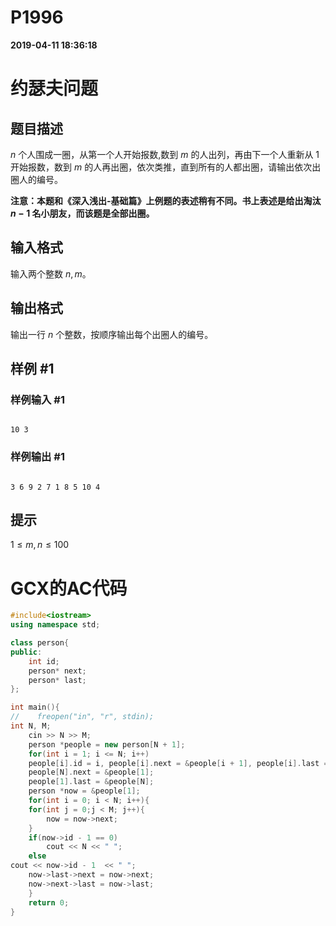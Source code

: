 
# P1996

**2019-04-11 18:36:18**
    
# 约瑟夫问题

## 题目描述

$n$ 个人围成一圈，从第一个人开始报数,数到 $m$ 的人出列，再由下一个人重新从 $1$ 开始报数，数到 $m$ 的人再出圈，依次类推，直到所有的人都出圈，请输出依次出圈人的编号。

**注意：本题和《深入浅出-基础篇》上例题的表述稍有不同。书上表述是给出淘汰 $n-1$ 名小朋友，而该题是全部出圈。**

## 输入格式

输入两个整数 $n,m$。

## 输出格式

输出一行 $n$ 个整数，按顺序输出每个出圈人的编号。

## 样例 #1

### 样例输入 #1

```
10 3
```

### 样例输出 #1

```
3 6 9 2 7 1 8 5 10 4
```

## 提示

$1 \le m, n \le 100$

# GCX的AC代码
```cpp
#include<iostream>
using namespace std;

class person{
public:
    int id;
    person* next;
    person* last;
};

int main(){
//    freopen("in", "r", stdin);
int N, M;
    cin >> N >> M;
    person *people = new person[N + 1];
    for(int i = 1; i <= N; i++)
	people[i].id = i, people[i].next = &people[i + 1], people[i].last = &people[i - 1];
    people[N].next = &people[1];
    people[1].last = &people[N];
    person *now = &people[1];
    for(int i = 0; i < N; i++){
	for(int j = 0;j < M; j++){
	    now = now->next;
	}
	if(now->id - 1 == 0)
	    cout << N << " ";
	else
cout << now->id - 1  << " ";
	now->last->next = now->next;
	now->next->last = now->last;
    }
    return 0;
}

```

